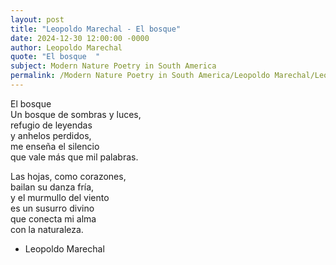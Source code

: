 ```yaml
---
layout: post
title: "Leopoldo Marechal - El bosque"
date: 2024-12-30 12:00:00 -0000
author: Leopoldo Marechal
quote: "El bosque  "
subject: Modern Nature Poetry in South America
permalink: /Modern Nature Poetry in South America/Leopoldo Marechal/Leopoldo Marechal - El bosque
---
```


El bosque  
Un bosque de sombras y luces,  
refugio de leyendas  
y anhelos perdidos,  
me enseña el silencio  
que vale más que mil palabras.

Las hojas, como corazones,  
bailan su danza fría,  
y el murmullo del viento  
es un susurro divino  
que conecta mi alma  
con la naturaleza.

- Leopoldo Marechal
